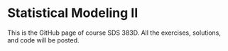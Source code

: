 # Statistical Modeling II
This is the GitHub page of course SDS 383D. All the exercises, solutions, and code will be posted.
